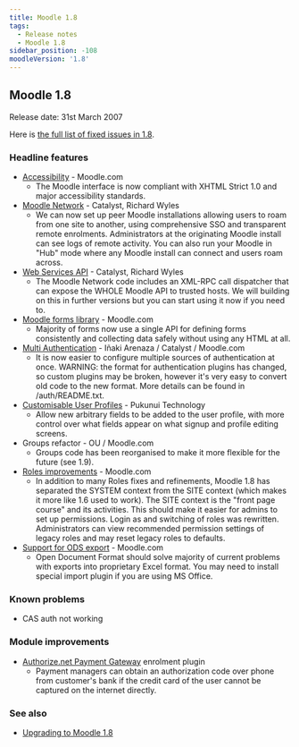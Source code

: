 ```yaml
---
title: Moodle 1.8
tags:
  - Release notes
  - Moodle 1.8
sidebar_position: -108
moodleVersion: '1.8'
---
```


## Moodle 1.8

Release date: 31st March 2007

Here is [the full list of fixed issues in 1.8](http://tracker.moodle.org/secure/ReleaseNote.jspa?projectId=10011&styleName=Html&version=10130).

### Headline features

- [Accessibility](/general/development/policies/accessibility) - Moodle.com
  - The Moodle interface is now compliant with XHTML Strict 1.0 and major accessibility standards.
- [Moodle Network](https://docs.moodle.org/dev/MNet) - Catalyst, Richard Wyles
  - We can now set up peer Moodle installations allowing users to roam from one site to another, using comprehensive SSO and transparent remote enrolments.  Administrators at the originating Moodle install can see logs of remote activity. You can also run your Moodle in "Hub" mode where any Moodle install can connect and users roam across.
- [Web Services API](https://docs.moodle.org/dev/Web_Services_API) - Catalyst, Richard Wyles
  - The Moodle Network code includes an XML-RPC call dispatcher that can expose the WHOLE Moodle API to trusted hosts.  We will building on this in further versions but you can start using it now if you need to.
- [Moodle forms library](/docs/apis/subsystems/form) - Moodle.com
  - Majority of forms now use a single API for defining forms consistently and collecting data safely without using any HTML at all.
- [Multi Authentication](https://docs.moodle.org/en/Multi_Authentication) - Iñaki Arenaza / Catalyst / Moodle.com
  - It is now easier to configure multiple sources of authentication at once.  WARNING: the format for authentication plugins has changed, so custom plugins may be broken, however it's very easy to convert old code to the new format. More details can be found in /auth/README.txt.
- [Customisable User Profiles](https://docs.moodle.org/dev/Customisable_user_profiles) - Pukunui Technology
  - Allow new arbitrary fields to be added to the user profile, with more control over what fields appear on what signup and profile editing screens.
- Groups refactor - OU / Moodle.com
  - Groups code has been reorganised to make it more flexible for the future (see 1.9).
- [Roles improvements](http://tracker.moodle.org/secure/IssueNavigator.jspa?mode=hide&requestId=10221) - Moodle.com
  - In addition to many Roles fixes and refinements, Moodle 1.8 has separated the SYSTEM context from the SITE context (which makes it more like 1.6 used to work).  The SITE context is the "front page course" and its activities.  This should make it easier for admins to set up permissions. Login as and switching of roles was rewritten. Administrators can view recommended permission settings of legacy roles and may reset legacy roles to defaults.
- [Support for ODS export](http://tracker.moodle.org/browse/MDL-7993) - Moodle.com
  - Open Document Format should solve majority of current problems with exports into proprietary Excel format. You may need to install special import plugin if you are using MS Office.

### Known problems

- CAS auth not working

### Module improvements

- [Authorize.net Payment Gateway](https://docs.moodle.org/en/Authorize.net_Payment_Gateway) enrolment plugin
  - Payment managers can obtain an authorization code over phone from customer's bank if the credit card of the user cannot be captured on the internet directly.

### See also

- [Upgrading to Moodle 1.8](https://docs.moodle.org/en/Upgrading_to_Moodle_1.8)
